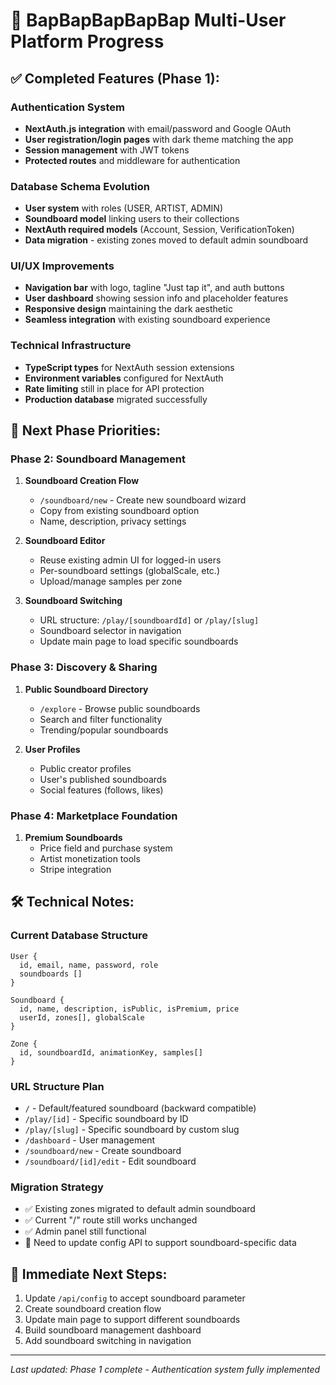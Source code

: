 # 🎵 BapBapBapBapBap Multi-User Platform Progress

## ✅ Completed Features (Phase 1):

### **Authentication System**
- **NextAuth.js integration** with email/password and Google OAuth
- **User registration/login pages** with dark theme matching the app
- **Session management** with JWT tokens  
- **Protected routes** and middleware for authentication

### **Database Schema Evolution**  
- **User system** with roles (USER, ARTIST, ADMIN)
- **Soundboard model** linking users to their collections
- **NextAuth required models** (Account, Session, VerificationToken)
- **Data migration** - existing zones moved to default admin soundboard

### **UI/UX Improvements**
- **Navigation bar** with logo, tagline "Just tap it", and auth buttons
- **User dashboard** showing session info and placeholder features
- **Responsive design** maintaining the dark aesthetic
- **Seamless integration** with existing soundboard experience

### **Technical Infrastructure**
- **TypeScript types** for NextAuth session extensions
- **Environment variables** configured for NextAuth
- **Rate limiting** still in place for API protection
- **Production database** migrated successfully

## 🚧 Next Phase Priorities:

### **Phase 2: Soundboard Management**
1. **Soundboard Creation Flow**
   - `/soundboard/new` - Create new soundboard wizard
   - Copy from existing soundboard option
   - Name, description, privacy settings

2. **Soundboard Editor** 
   - Reuse existing admin UI for logged-in users
   - Per-soundboard settings (globalScale, etc.)
   - Upload/manage samples per zone

3. **Soundboard Switching**
   - URL structure: `/play/[soundboardId]` or `/play/[slug]`
   - Soundboard selector in navigation
   - Update main page to load specific soundboards

### **Phase 3: Discovery & Sharing**
1. **Public Soundboard Directory**
   - `/explore` - Browse public soundboards
   - Search and filter functionality
   - Trending/popular soundboards

2. **User Profiles**
   - Public creator profiles
   - User's published soundboards
   - Social features (follows, likes)

### **Phase 4: Marketplace Foundation**
1. **Premium Soundboards**
   - Price field and purchase system
   - Artist monetization tools
   - Stripe integration

## 🛠 Technical Notes:

### **Current Database Structure**
```prisma
User {
  id, email, name, password, role
  soundboards []
}

Soundboard {
  id, name, description, isPublic, isPremium, price
  userId, zones[], globalScale
}

Zone {
  id, soundboardId, animationKey, samples[]
}
```

### **URL Structure Plan**
- `/` - Default/featured soundboard (backward compatible)
- `/play/[id]` - Specific soundboard by ID
- `/play/[slug]` - Specific soundboard by custom slug
- `/dashboard` - User management
- `/soundboard/new` - Create soundboard
- `/soundboard/[id]/edit` - Edit soundboard

### **Migration Strategy**
- ✅ Existing zones migrated to default admin soundboard
- ✅ Current "/" route still works unchanged  
- ✅ Admin panel still functional
- 🚧 Need to update config API to support soundboard-specific data

## 🎯 Immediate Next Steps:
1. Update `/api/config` to accept soundboard parameter
2. Create soundboard creation flow
3. Update main page to support different soundboards
4. Build soundboard management dashboard
5. Add soundboard switching in navigation

---

*Last updated: Phase 1 complete - Authentication system fully implemented*